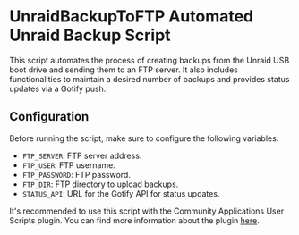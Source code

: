 # UnraidBackupToFTP Automated Unraid Backup Script

This script automates the process of creating backups from the Unraid USB boot drive and sending them to an FTP server. It also includes functionalities to maintain a desired number of backups and provides status updates via a Gotify push.

## Configuration

Before running the script, make sure to configure the following variables:

- `FTP_SERVER`: FTP server address.
- `FTP_USER`: FTP username.
- `FTP_PASSWORD`: FTP password.
- `FTP_DIR`: FTP directory to upload backups.
- `STATUS_API`: URL for the Gotify API for status updates.

It's recommended to use this script with the Community Applications User Scripts plugin. You can find more information about the plugin [here](https://forums.unraid.net/topic/48286-plugin-ca-user-scripts/).
